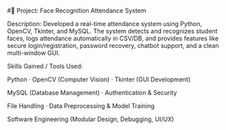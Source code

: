 #📌 Project: Face Recognition Attendance System

Description:
Developed a real-time attendance system using Python, OpenCV, Tkinter, and MySQL. The system detects and recognizes student faces, logs attendance automatically in CSV/DB, and provides features like secure login/registration, password recovery, chatbot support, and a clean multi-window GUI.

Skills Gained / Tools Used:

Python · OpenCV (Computer Vision) · Tkinter (GUI Development)

MySQL (Database Management) · Authentication & Security

File Handling · Data Preprocessing & Model Training

Software Engineering (Modular Design, Debugging, UI/UX)
